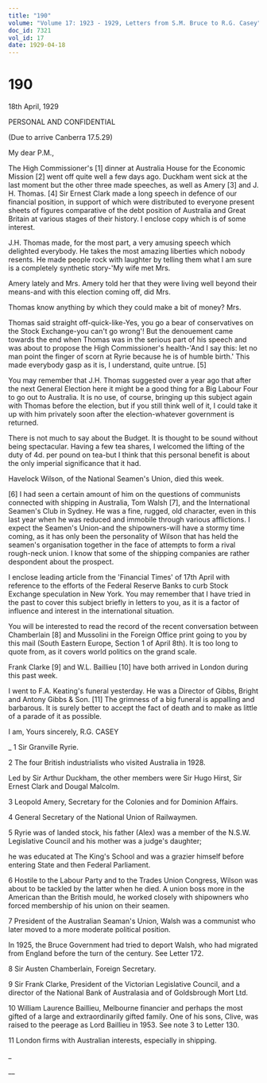 ```yaml
---
title: "190"
volume: "Volume 17: 1923 - 1929, Letters from S.M. Bruce to R.G. Casey"
doc_id: 7321
vol_id: 17
date: 1929-04-18
---
```


# 190

18th April, 1929

PERSONAL AND CONFIDENTIAL

(Due to arrive Canberra 17.5.29)

My dear P.M.,

The High Commissioner's [1] dinner at Australia House for the Economic Mission [2] went off quite well a few days ago. Duckham went sick at the last moment but the other three made speeches, as well as Amery [3] and J. H. Thomas. [4] Sir Ernest Clark made a long speech in defence of our financial position, in support of which were distributed to everyone present sheets of figures comparative of the debt position of Australia and Great Britain at various stages of their history. I enclose copy which is of some interest.

J.H. Thomas made, for the most part, a very amusing speech which delighted everybody. He takes the most amazing liberties which nobody resents. He made people rock with laughter by telling them what I am sure is a completely synthetic story-'My wife met Mrs.

Amery lately and Mrs. Amery told her that they were living well beyond their means-and with this election coming off, did Mrs.

Thomas know anything by which they could make a bit of money? Mrs.

Thomas said straight off-quick-like-Yes, you go a bear of conservatives on the Stock Exchange-you can't go wrong'! But the denouement came towards the end when Thomas was in the serious part of his speech and was about to propose the High Commissioner's health-'And I say this: let no man point the finger of scorn at Ryrie because he is of humble birth.' This made everybody gasp as it is, I understand, quite untrue. [5]

You may remember that J.H. Thomas suggested over a year ago that after the next General Election here it might be a good thing for a Big Labour Four to go out to Australia. It is no use, of course, bringing up this subject again with Thomas before the election, but if you still think well of it, I could take it up with him privately soon after the election-whatever government is returned.

There is not much to say about the Budget. It is thought to be sound without being spectacular. Having a few tea shares, I welcomed the lifting of the duty of 4d. per pound on tea-but I think that this personal benefit is about the only imperial significance that it had.

Havelock Wilson, of the National Seamen's Union, died this week.

[6] I had seen a certain amount of him on the questions of communists connected with shipping in Australia, Tom Walsh [7], and the International Seamen's Club in Sydney. He was a fine, rugged, old character, even in this last year when he was reduced and immobile through various afflictions. I expect the Seamen's Union-and the shipowners-will have a stormy time coming, as it has only been the personality of Wilson that has held the seamen's organisation together in the face of attempts to form a rival rough-neck union. I know that some of the shipping companies are rather despondent about the prospect.

I enclose leading article from the 'Financial Times' of 17th April with reference to the efforts of the Federal Reserve Banks to curb Stock Exchange speculation in New York. You may remember that I have tried in the past to cover this subject briefly in letters to you, as it is a factor of influence and interest in the international situation.

You will be interested to read the record of the recent conversation between Chamberlain [8] and Mussolini in the Foreign Office print going to you by this mail (South Eastern Europe, Section 1 of April 8th). It is too long to quote from, as it covers world politics on the grand scale.

Frank Clarke [9] and W.L. Baillieu [10] have both arrived in London during this past week.

I went to F.A. Keating's funeral yesterday. He was a Director of Gibbs, Bright and Antony Gibbs &amp; Son. [11] The grimness of a big funeral is appalling and barbarous. It is surely better to accept the fact of death and to make as little of a parade of it as possible.

I am, Yours sincerely, R.G. CASEY 

_ 1 Sir Granville Ryrie.

2 The four British industrialists who visited Australia in 1928.

Led by Sir Arthur Duckham, the other members were Sir Hugo Hirst, Sir Ernest Clark and Dougal Malcolm.

3 Leopold Amery, Secretary for the Colonies and for Dominion Affairs.

4 General Secretary of the National Union of Railwaymen.

5 Ryrie was of landed stock, his father (Alex) was a member of the N.S.W. Legislative Council and his mother was a judge's daughter;

he was educated at The King's School and was a grazier himself before entering State and then Federal Parliament.

6 Hostile to the Labour Party and to the Trades Union Congress, Wilson was about to be tackled by the latter when he died. A union boss more in the American than the British mould, he worked closely with shipowners who forced membership of his union on their seamen.

7 President of the Australian Seaman's Union, Walsh was a communist who later moved to a more moderate political position.

In 1925, the Bruce Government had tried to deport Walsh, who had migrated from England before the turn of the century. See Letter 172.

8 Sir Austen Chamberlain, Foreign Secretary.

9 Sir Frank Clarke, President of the Victorian Legislative Council, and a director of the National Bank of Australasia and of Goldsbrough Mort Ltd.

10 William Laurence Baillieu, Melbourne financier and perhaps the most gifted of a large and extraordinarily gifted family. One of his sons, Clive, was raised to the peerage as Lord Baillieu in 1953. See note 3 to Letter 130.

11 London firms with Australian interests, especially in shipping.

_

__
